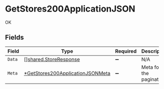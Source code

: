 # GetStores200ApplicationJSON

OK


## Fields

| Field                                                                                          | Type                                                                                           | Required                                                                                       | Description                                                                                    |
| ---------------------------------------------------------------------------------------------- | ---------------------------------------------------------------------------------------------- | ---------------------------------------------------------------------------------------------- | ---------------------------------------------------------------------------------------------- |
| `Data`                                                                                         | [][shared.StoreResponse](../../models/shared/storeresponse.md)                                 | :heavy_minus_sign:                                                                             | N/A                                                                                            |
| `Meta`                                                                                         | [*GetStores200ApplicationJSONMeta](../../models/operations/getstores200applicationjsonmeta.md) | :heavy_minus_sign:                                                                             | Meta for the pagination.                                                                       |